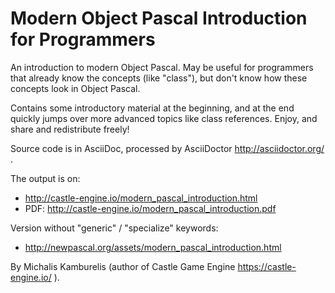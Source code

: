# Modern Object Pascal Introduction for Programmers

An introduction to modern Object Pascal. May be useful for programmers that already know the concepts (like "class"), but don't know how these concepts look in Object Pascal.

Contains some introductory material at the beginning, and at the end quickly jumps over more advanced topics like class references. Enjoy, and share and redistribute freely!

Source code is in AsciiDoc, processed by AsciiDoctor http://asciidoctor.org/ .

The output is on:
* http://castle-engine.io/modern_pascal_introduction.html
* PDF: http://castle-engine.io/modern_pascal_introduction.pdf

Version without "generic" / "specialize" keywords:
* http://newpascal.org/assets/modern_pascal_introduction.html

By Michalis Kamburelis (author of Castle Game Engine https://castle-engine.io/ ).

